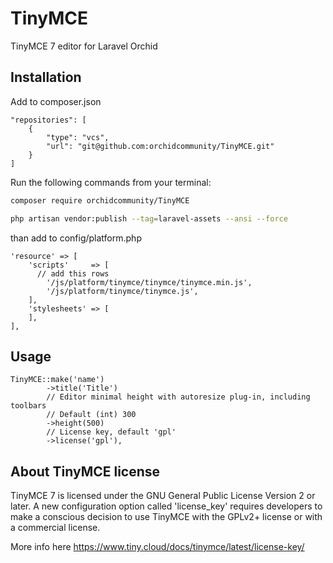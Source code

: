 # TinyMCE
TinyMCE 7 editor for Laravel Orchid

## Installation

Add to composer.json

```
"repositories": [
    {
        "type": "vcs",
        "url": "git@github.com:orchidcommunity/TinyMCE.git"
    }
]
```

Run the following commands from your terminal:

```bash
composer require orchidcommunity/TinyMCE
```

```bash
php artisan vendor:publish --tag=laravel-assets --ansi --force
```

than add to config/platform.php 

```
'resource' => [
    'scripts'     => [
      // add this rows
        '/js/platform/tinymce/tinymce/tinymce.min.js',
        '/js/platform/tinymce/tinymce.js',
    ],
    'stylesheets' => [
    ],
],
```

## Usage

```
TinyMCE::make('name')
        ->title('Title')
        // Editor minimal height with autoresize plug-in, including toolbars
        // Default (int) 300 
        ->height(500)
        // License key, default 'gpl'
        ->license('gpl'),
```

## About TinyMCE license

TinyMCE 7 is licensed under the GNU General Public License Version 2 or later. A new configuration option called
'license_key' requires developers to make a conscious decision to use TinyMCE with the GPLv2+ license or with a
commercial license.

More info here https://www.tiny.cloud/docs/tinymce/latest/license-key/
